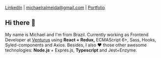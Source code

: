 

[LinkedIn](https://www.linkedin.com/in/michaelralmeida/) | [michaelralmeida@gmail.com](mailto:michaelralmeida@gmail.com) | [Portfolio](http://michael.eti.br/) 

## Hi there 👋

My name is Michael and I'm from Brazil. Currently working as Frontend Developer at [Venturus](https://www.venturus.org.br/en/) using **React + Redux,** ECMAScript 6+, Sass, Hooks, Syled-components and Axios. Besides, I also ❤️ those other awesome technologies: **Node.js** + Expres.js, **Typescript** and Jest+Enzyme.
